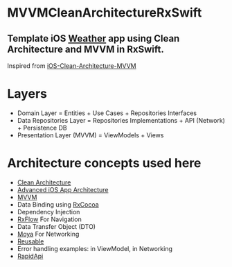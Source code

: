 # MVVMCleanArchitectureRxSwift
## Template iOS  [Weather](https://rapidapi.com/marketplace) app using Clean Architecture and MVVM in RxSwift. 
Inspired from [iOS-Clean-Architecture-MVVM](https://github.com/kudoleh/iOS-Clean-Architecture-MVVM#architecture-concepts-used-here)

# Layers

- Domain Layer = Entities + Use Cases + Repositories Interfaces
- Data Repositories Layer = Repositories Implementations + API (Network) + Persistence DB
- Presentation Layer (MVVM) = ViewModels + Views

# Architecture concepts used here

- [Clean Architecture](https://blog.cleancoder.com/uncle-bob/2012/08/13/the-clean-architecture.html)
- [Advanced iOS App Architecture](https://www.raywenderlich.com/8477-introducing-advanced-ios-app-architecture)
- [MVVM](https://github.com/hovven/MVVMCleanArchitectureRxSwift/tree/main/Weather%20App/Presentation/Weather)
- Data Binding using [RxCocoa](https://github.com/ReactiveX/RxSwift/tree/main/RxCocoa)
- Dependency Injection
- [RxFlow](https://github.com/RxSwiftCommunity/RxFlow) For Navigation
- Data Transfer Object (DTO)
- [Moya](https://github.com/Moya/Moya) For Networking
- [Reusable](https://github.com/AliSoftware/Reusable)
- Error handling examples: in ViewModel, in Networking
- [RapidApi](https://rapidapi.com/marketplace)
